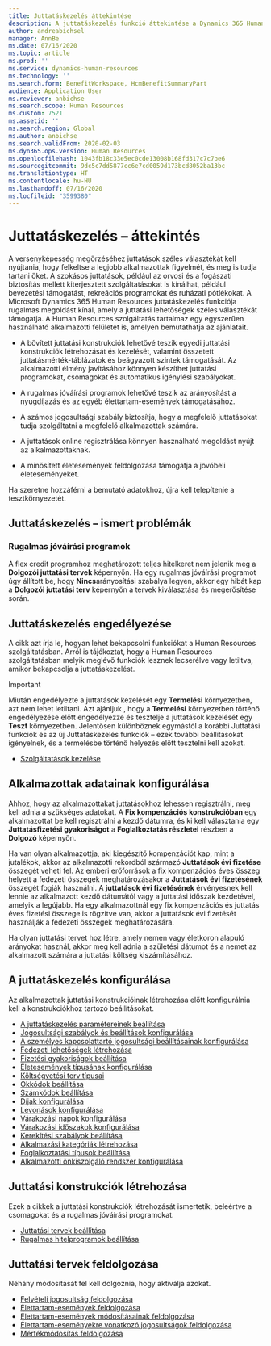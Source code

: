 ```yaml
---
title: Juttatáskezelés áttekintése
description: A juttatáskezelés funkció áttekintése a Dynamics 365 Human Resources alkalmazásban. Az alkalmazottak számára kiterjesztett juttatási lehetőségeket kínálhat könnyen használható online felületen.
author: andreabichsel
manager: AnnBe
ms.date: 07/16/2020
ms.topic: article
ms.prod: ''
ms.service: dynamics-human-resources
ms.technology: ''
ms.search.form: BenefitWorkspace, HcmBenefitSummaryPart
audience: Application User
ms.reviewer: anbichse
ms.search.scope: Human Resources
ms.custom: 7521
ms.assetid: ''
ms.search.region: Global
ms.author: anbichse
ms.search.validFrom: 2020-02-03
ms.dyn365.ops.version: Human Resources
ms.openlocfilehash: 1043fb18c33e5ec0cde13008b168fd317c7c7be6
ms.sourcegitcommit: 9dc5c7dd5877cc6e7cd0059d173bcd8052ba13bc
ms.translationtype: HT
ms.contentlocale: hu-HU
ms.lasthandoff: 07/16/2020
ms.locfileid: "3599380"
---
```

# <a name="benefits-management-overview"></a>Juttatáskezelés – áttekintés

A versenyképesség megőrzéséhez juttatások széles választékát kell nyújtania, hogy felkeltse a legjobb alkalmazottak figyelmét, és meg is tudja tartani őket. A szokásos juttatások, például az orvosi és a fogászati biztosítás mellett kiterjesztett szolgáltatásokat is kínálhat, például bevezetési támogatást, rekreációs programokat és ruházati pótlékokat. A Microsoft Dynamics 365 Human Resources juttatáskezelés funkciója rugalmas megoldást kínál, amely a juttatási lehetőségek széles választékát támogatja. A Human Resources szolgáltatás tartalmaz egy egyszerűen használható alkalmazotti felületet is, amelyen bemutathatja az ajánlatait.

- A bővített juttatási konstrukciók lehetővé teszik egyedi juttatási konstrukciók létrehozását és kezelését, valamint összetett juttatásmérték-táblázatok és beágyazott szintek támogatását. Az alkalmazotti élmény javításához könnyen készíthet juttatási programokat, csomagokat és automatikus igénylési szabályokat.

- A rugalmas jóváírási programok lehetővé teszik az arányosítást a nyugdíjazás és az egyéb élettartam-események támogatásához.

- A számos jogosultsági szabály biztosítja, hogy a megfelelő juttatásokat tudja szolgáltatni a megfelelő alkalmazottak számára.

- A juttatások online regisztrálása könnyen használható megoldást nyújt az alkalmazottaknak.

- A minősített életesemények feldolgozása támogatja a jövőbeli életeseményeket.

Ha szeretne hozzáférni a bemutató adatokhoz, újra kell telepítenie a tesztkörnyezetét.

## <a name="benefits-management-known-issues"></a>Juttatáskezelés – ismert problémák

### <a name="flex-credit-programs"></a>Rugalmas jóváírási programok

A flex credit programhoz meghatározott teljes hitelkeret nem jelenik meg a **Dolgozói juttatási tervek** képernyőn. Ha egy rugalmas jóváírási programot úgy állított be, hogy **Nincs**arányosítási szabálya legyen, akkor egy hibát kap a **Dolgozói juttatási terv** képernyőn a tervek kiválasztása és megerősítése során.

## <a name="enable-benefits-management"></a>Juttatáskezelés engedélyezése

A cikk azt írja le, hogyan lehet bekapcsolni funkciókat a Human Resources szolgáltatásban. Arról is tájékoztat, hogy a Human Resources szolgáltatásban melyik meglévő funkciók lesznek lecserélve vagy letiltva, amikor bekapcsolja a juttatáskezelést.

> [!IMPORTANT]
> Miután engedélyezte a juttatások kezelését egy **Termelési** környezetben, azt nem lehet letiltani. Azt ajánljuk , hogy a **Termelési** környezetben történő engedélyezése előtt engedélyezze és tesztelje a juttatások kezelését egy **Teszt** környezetben. Jelentősen különböznek egymástól a korábbi Juttatási funkciók és az új Juttatáskezelés funkciók – ezek további beállításokat igényelnek, és a termelésbe történő helyezés előtt tesztelni kell azokat.

- [Szolgáltatások kezelése](hr-admin-manage-features.md)

## <a name="configure-employee-information"></a>Alkalmazottak adatainak konfigurálása

Ahhoz, hogy az alkalmazottakat juttatásokhoz lehessen regisztrálni, meg kell adnia a szükséges adatokat. A **Fix kompenzációs konstrukcióban** egy alkalmazottat be kell regisztrálni a kezdő dátumra, és ki kell választania egy **Juttatásfizetési gyakoriságot** a **Foglalkoztatás részletei** részben a **Dolgozó** képernyőn.

Ha van olyan alkalmazottja, aki kiegészítő kompenzációt kap, mint a jutalékok, akkor az alkalmazotti rekordból származó **Juttatások évi fizetése** összegét veheti fel. Az emberi erőforrások a fix kompenzációs éves összeg helyett a fedezeti összegek meghatározásakor a **Juttatások évi fizetésének** összegét fogják használni. A **juttatások évi fizetésének** érvényesnek kell lennie az alkalmazott kezdő dátumától vagy a juttatási időszak kezdetével, amelyik a legújabb. Ha egy alkalmazottnál egy fix kompenzációs és juttatás éves fizetési összege is rögzítve van, akkor a juttatások évi fizetését használják a fedezeti összegek meghatározására.

Ha olyan juttatási tervet hoz létre, amely nemen vagy életkoron alapuló arányokat használ, akkor meg kell adnia a születési dátumot és a nemet az alkalmazott számára a juttatási költség kiszámításához.

## <a name="configure-benefits-management"></a>A juttatáskezelés konfigurálása

Az alkalmazottak juttatási konstrukcióinak létrehozása előtt konfigurálnia kell a konstrukciókhoz tartozó beállításokat.

- [A juttatáskezelés paramétereinek beállítása](hr-benefits-setup-parameters.md)
- [Jogosultsági szabályok és beállítások konfigurálása](hr-benefits-setup-eligibility-rules.md)
- [A személyes kapcsolattartó jogosultsági beállításainak konfigurálása](hr-benefits-setup-contact-eligibility-options.md)
- [Fedezeti lehetőségek létrehozása](hr-benefits-setup-coverage-options.md)
- [Fizetési gyakoriságok beállítása](hr-benefits-setup-payment-frequencies.md)
- [Életesemények típusának konfigurálása](hr-benefits-setup-life-event-types.md)
- [Költségvetési terv típusai](hr-benefits-setup-plan-types.md)
- [Okkódok beállítása](hr-benefits-setup-reason-codes.md)
- [Számkódok beállítása](hr-benefits-setup-tier-codes.md)
- [Díjak konfigurálása](hr-benefits-setup-rates.md)
- [Levonások konfigurálása](hr-benefits-setup-deductions.md)
- [Várakozási napok konfigurálása](hr-benefits-setup-waiting-days.md)
- [Várakozási időszakok konfigurálása](hr-benefits-setup-waiting-periods.md)
- [Kerekítési szabályok beállítása](hr-benefits-setup-rounding-rules.md)
- [Alkalmazási kategóriák létrehozása](hr-benefits-setup-employment-categories.md)
- [Foglalkoztatási típusok beállítása](hr-benefits-setup-employment-types.md)
- [Alkalmazotti önkiszolgáló rendszer konfigurálása](hr-benefits-setup-employee-self-service.md)

## <a name="create-benefit-plans"></a>Juttatási konstrukciók létrehozása

Ezek a cikkek a juttatási konstrukciók létrehozását ismertetik, beleértve a csomagokat és a rugalmas jóváírási programokat.

- [Juttatási tervek beállítása](hr-benefits-plans-setup.md)
- [Rugalmas hitelprogramok beállítása](hr-benefits-plans-flex-credit-programs.md)

## <a name="process-benefit-plans"></a>Juttatási tervek feldolgozása

Néhány módosítását fel kell dolgoznia, hogy aktiválja azokat.

- [Felvételi jogosultság feldolgozása](hr-benefits-process-enrollment-eligibility.md)
- [Élettartam-események feldolgozása](hr-benefits-process-life-events.md)
- [Élettartam-események módosításainak feldolgozása](hr-benefits-process-life-event-changes.md)
- [Élettartam-eseményekre vonatkozó jogosultságok feldolgozása](hr-benefits-process-life-event-eligibility.md)
- [Mértékmódosítás feldolgozása](hr-benefits-process-rate-changes.md)

